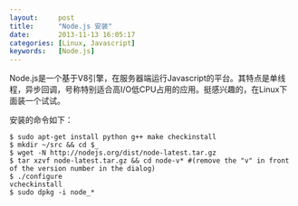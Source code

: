 ```yaml
---
layout:     post
title:      "Node.js 安装"
date:       2013-11-13 16:05:17
categories: [Linux, Javascript]
keywords:   [Node.js]
---
```


Node.js是一个基于V8引擎，在服务器端运行Javascript的平台。其特点是单线程，异步回调，号称特别适合高I/O低CPU占用的应用。挺感兴趣的，在Linux下面装一个试试。
<!--more-->

安装的命令如下：

```shell
$ sudo apt-get install python g++ make checkinstall
$ mkdir ~/src && cd $_
$ wget -N http://nodejs.org/dist/node-latest.tar.gz
$ tar xzvf node-latest.tar.gz && cd node-v* #(remove the "v" in front of the version number in the dialog)
$ ./configure
vcheckinstall 
$ sudo dpkg -i node_*
```
